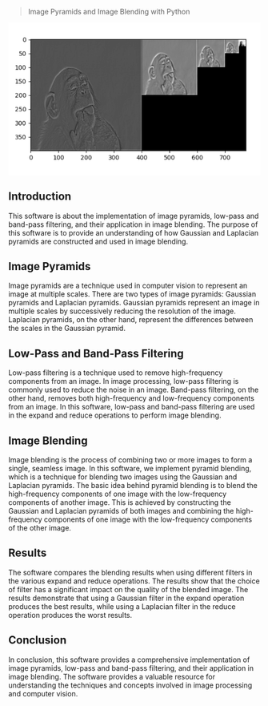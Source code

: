 > Image Pyramids and Image Blending with Python

<img align="center" alt="HTML"  src="https://github.com/yosefede06/Pyramid-blending-python/blob/main/pyramid-result/monkey-pyramid.png" />

## Introduction
This software is about the implementation of image pyramids, low-pass and band-pass filtering, and their application in image blending. The purpose of this software is to provide an understanding of how Gaussian and Laplacian pyramids are constructed and used in image blending.

## Image Pyramids
Image pyramids are a technique used in computer vision to represent an image at multiple scales. There are two types of image pyramids: Gaussian pyramids and Laplacian pyramids. Gaussian pyramids represent an image in multiple scales by successively reducing the resolution of the image. Laplacian pyramids, on the other hand, represent the differences between the scales in the Gaussian pyramid.

## Low-Pass and Band-Pass Filtering
Low-pass filtering is a technique used to remove high-frequency components from an image. In image processing, low-pass filtering is commonly used to reduce the noise in an image. Band-pass filtering, on the other hand, removes both high-frequency and low-frequency components from an image. In this software, low-pass and band-pass filtering are used in the expand and reduce operations to perform image blending.

## Image Blending
Image blending is the process of combining two or more images to form a single, seamless image. In this software, we implement pyramid blending, which is a technique for blending two images using the Gaussian and Laplacian pyramids. The basic idea behind pyramid blending is to blend the high-frequency components of one image with the low-frequency components of another image. This is achieved by constructing the Gaussian and Laplacian pyramids of both images and combining the high-frequency components of one image with the low-frequency components of the other image.

## Results
The software compares the blending results when using different filters in the various expand and reduce operations. The results show that the choice of filter has a significant impact on the quality of the blended image. The results demonstrate that using a Gaussian filter in the expand operation produces the best results, while using a Laplacian filter in the reduce operation produces the worst results.

## Conclusion
In conclusion, this software provides a comprehensive implementation of image pyramids, low-pass and band-pass filtering, and their application in image blending. The software provides a valuable resource for understanding the techniques and concepts involved in image processing and computer vision.
